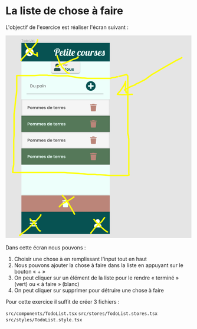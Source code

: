 # La liste de chose à faire

L'objectif de l'exercice est réaliser l'écran suivant :

![tdo list](../images/todolist.png)

Dans cette écran nous pouvons :

1. Choisir une chose à en remplissant l'input tout en haut
2. Nous pouvons ajouter la chose à faire dans la liste en appuyant sur le bouton « + »
3. On peut cliquer sur un élément de la liste pour le rendre « terminé » (vert) ou « à faire » (blanc)
4. On peut cliquer sur supprimer pour détruire une chose à faire

Pour cette exercice il suffit de créer 3 fichiers :

`src/components/TodoList.tsx`
`src/stores/TodoList.stores.tsx`
`src/styles/TodoList.style.tsx`
